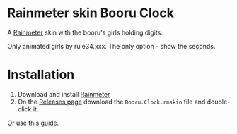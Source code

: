 # Rainmeter skin Booru Clock
A [Rainmeter](https://www.rainmeter.net/) skin with the booru's girls holding digits.

Only animated girls by rule34.xxx.
The only option - show the seconds.

# Installation

1. Download and install [Rainmeter](https://www.rainmeter.net/)
2. On the [Releases page](https://github.com/7nik/booru-clock/releases) download
the `Booru.Clock.rmskin` file and double-click it.


Or use [this guide](https://visualskins.com/guide).